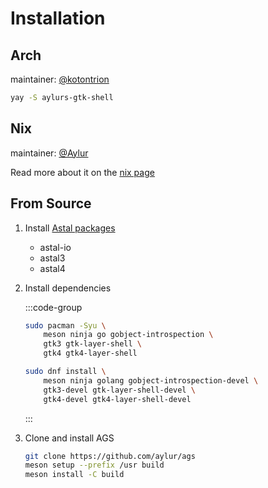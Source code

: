 # Installation

## Arch

maintainer: [@kotontrion](https://github.com/kotontrion)

```sh
yay -S aylurs-gtk-shell
```

## Nix

maintainer: [@Aylur](https://github.com/Aylur)

Read more about it on the [nix page](./nix)

## From Source

1. Install
   [Astal packages](https://aylur.github.io/astal/guide/getting-started/installation)

    - astal-io
    - astal3
    - astal4

2. Install dependencies

    :::code-group

    ```sh [<i class="devicon-archlinux-plain"></i> Arch]
    sudo pacman -Syu \
        meson ninja go gobject-introspection \
        gtk3 gtk-layer-shell \
        gtk4 gtk4-layer-shell
    ```

    ```sh [<i class="devicon-fedora-plain"></i> Fedora]
    sudo dnf install \
        meson ninja golang gobject-introspection-devel \
        gtk3-devel gtk-layer-shell-devel \
        gtk4-devel gtk4-layer-shell-devel
    ```

    :::

3. Clone and install AGS

    ```sh
    git clone https://github.com/aylur/ags
    meson setup --prefix /usr build
    meson install -C build
    ```
